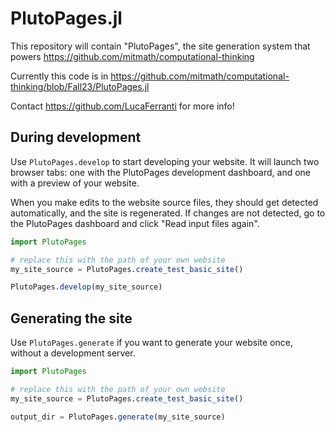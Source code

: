 # PlutoPages.jl

This repository will contain "PlutoPages", the site generation system that powers https://github.com/mitmath/computational-thinking

Currently this code is in https://github.com/mitmath/computational-thinking/blob/Fall23/PlutoPages.jl

Contact https://github.com/LucaFerranti for more info!


## During development
Use `PlutoPages.develop` to start developing your website. It will launch two browser tabs: one with the PlutoPages development dashboard, and one with a preview of your website. 

When you make edits to the website source files, they should get detected automatically, and the site is regenerated. If changes are not detected, go to the PlutoPages dashboard and click "Read input files again".

```julia
import PlutoPages

# replace this with the path of your own website
my_site_source = PlutoPages.create_test_basic_site()

PlutoPages.develop(my_site_source)
```


## Generating the site
Use `PlutoPages.generate` if you want to generate your website once, without a development server.



```julia
import PlutoPages

# replace this with the path of your own website
my_site_source = PlutoPages.create_test_basic_site()

output_dir = PlutoPages.generate(my_site_source)
```
